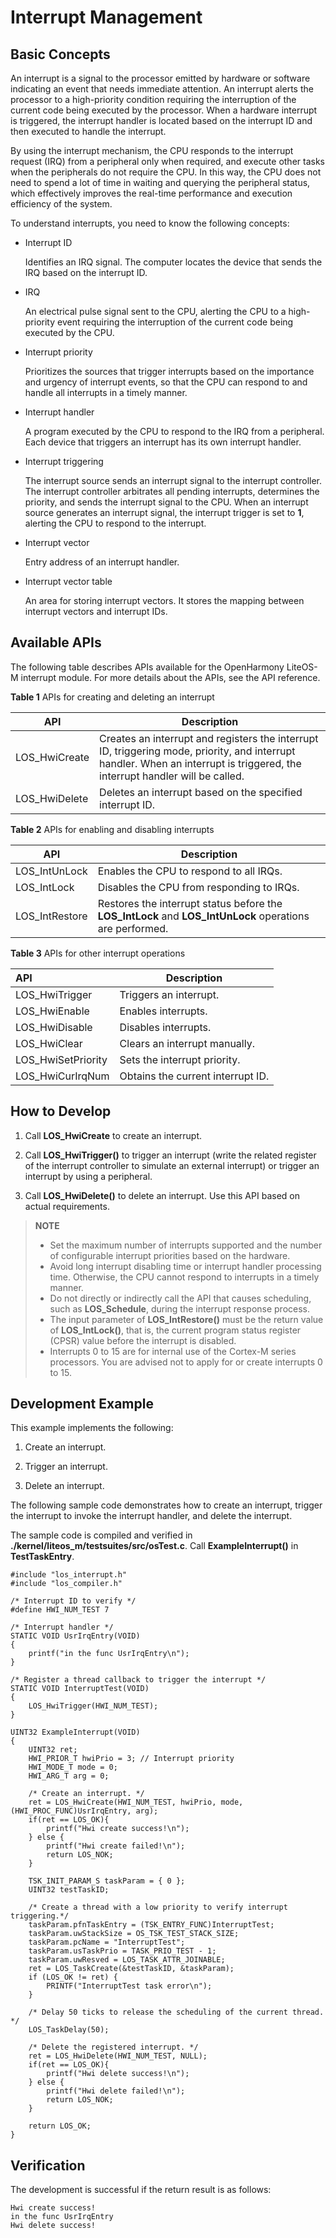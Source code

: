 # Interrupt Management


## Basic Concepts

An interrupt is a signal to the processor emitted by hardware or software indicating an event that needs immediate attention. An interrupt alerts the processor to a high-priority condition requiring the interruption of the current code being executed by the processor. When a hardware interrupt is triggered, the interrupt handler is located based on the interrupt ID and then executed to handle the interrupt.

By using the interrupt mechanism, the CPU responds to the interrupt request (IRQ) from a peripheral only when required, and execute other tasks when the peripherals do not require the CPU. In this way, the CPU does not need to spend a lot of time in waiting and querying the peripheral status, which effectively improves the real-time performance and execution efficiency of the system.

To understand interrupts, you need to know the following concepts:

- Interrupt ID
  
  Identifies an IRQ signal. The computer locates the device that sends the IRQ based on the interrupt ID.
- IRQ
  
  An electrical pulse signal sent to the CPU, alerting the CPU to a high-priority event requiring the interruption of the current code being executed by the CPU.
- Interrupt priority
  
  Prioritizes the sources that trigger interrupts based on the importance and urgency of interrupt events, so that the CPU can respond to and handle all interrupts in a timely manner.
- Interrupt handler
  
  A program executed by the CPU to respond to the IRQ from a peripheral. Each device that triggers an interrupt has its own interrupt handler.
- Interrupt triggering
  
  The interrupt source sends an interrupt signal to the interrupt controller. The interrupt controller arbitrates all pending interrupts, determines the priority, and sends the interrupt signal to the CPU. When an interrupt source generates an interrupt signal, the interrupt trigger is set to **1**, alerting the CPU to respond to the interrupt.
- Interrupt vector
  
  Entry address of an interrupt handler.
- Interrupt vector table
  
  An area for storing interrupt vectors. It stores the mapping between interrupt vectors and interrupt IDs.


## Available APIs

The following table describes APIs available for the OpenHarmony LiteOS-M interrupt module. For more details about the APIs, see the API reference.

  **Table 1** APIs for creating and deleting an interrupt

| API| Description|
| -------- | -------- |
| LOS_HwiCreate | Creates an interrupt and registers the interrupt ID, triggering mode, priority, and interrupt handler. When an interrupt is triggered, the interrupt handler will be called.|
| LOS_HwiDelete | Deletes an interrupt based on the specified interrupt ID.|

  **Table 2** APIs for enabling and disabling interrupts

| API| Description|
| -------- | -------- |
| LOS_IntUnLock | Enables the CPU to respond to all IRQs.|
| LOS_IntLock | Disables the CPU from responding to IRQs.|
| LOS_IntRestore | Restores the interrupt status before the **LOS_IntLock** and **LOS_IntUnLock** operations are performed.|

  **Table 3** APIs for other interrupt operations

| API            | Description            |
| :----------------- | ---------------- |
| LOS_HwiTrigger     | Triggers an interrupt.      |
| LOS_HwiEnable      | Enables interrupts.      |
| LOS_HwiDisable     | Disables interrupts.      |
| LOS_HwiClear       | Clears an interrupt manually.  |
| LOS_HwiSetPriority | Sets the interrupt priority.|
| LOS_HwiCurIrqNum   | Obtains the current interrupt ID.|


## How to Develop

1. Call **LOS_HwiCreate** to create an interrupt.

2. Call **LOS_HwiTrigger()** to trigger an interrupt (write the related register of the interrupt controller to simulate an external interrupt) or trigger an interrupt by using a peripheral.

3. Call **LOS_HwiDelete()** to delete an interrupt. Use this API based on actual requirements.


> **NOTE**
> - Set the maximum number of interrupts supported and the number of configurable interrupt priorities based on the hardware.
> - Avoid long interrupt disabling time or interrupt handler processing time. Otherwise, the CPU cannot respond to interrupts in a timely manner.
> - Do not directly or indirectly call the API that causes scheduling, such as **LOS_Schedule**, during the interrupt response process.
> - The input parameter of **LOS_IntRestore()** must be the return value of **LOS_IntLock()**, that is, the current program status register (CPSR) value before the interrupt is disabled.
> - Interrupts 0 to 15 are for internal use of the Cortex-M series processors. You are advised not to apply for or create interrupts 0 to 15.


## Development Example

This example implements the following:

1. Create an interrupt.

2. Trigger an interrupt.

3. Delete an interrupt.

The following sample code demonstrates how to create an interrupt, trigger the interrupt to invoke the interrupt handler, and delete the interrupt.

The sample code is compiled and verified in **./kernel/liteos_m/testsuites/src/osTest.c**. Call **ExampleInterrupt()** in **TestTaskEntry**.


```
#include "los_interrupt.h"
#include "los_compiler.h"

/* Interrupt ID to verify */
#define HWI_NUM_TEST 7

/* Interrupt handler */
STATIC VOID UsrIrqEntry(VOID)
{
    printf("in the func UsrIrqEntry\n");
}

/* Register a thread callback to trigger the interrupt */
STATIC VOID InterruptTest(VOID)
{
    LOS_HwiTrigger(HWI_NUM_TEST);
}

UINT32 ExampleInterrupt(VOID)
{
    UINT32 ret;
    HWI_PRIOR_T hwiPrio = 3; // Interrupt priority
    HWI_MODE_T mode = 0;
    HWI_ARG_T arg = 0;

    /* Create an interrupt. */
    ret = LOS_HwiCreate(HWI_NUM_TEST, hwiPrio, mode, (HWI_PROC_FUNC)UsrIrqEntry, arg);
    if(ret == LOS_OK){
        printf("Hwi create success!\n");
    } else {
        printf("Hwi create failed!\n");
        return LOS_NOK;
    }

    TSK_INIT_PARAM_S taskParam = { 0 };
    UINT32 testTaskID;
	
	/* Create a thread with a low priority to verify interrupt triggering.*/
    taskParam.pfnTaskEntry = (TSK_ENTRY_FUNC)InterruptTest;
    taskParam.uwStackSize = OS_TSK_TEST_STACK_SIZE;
    taskParam.pcName = "InterruptTest";
    taskParam.usTaskPrio = TASK_PRIO_TEST - 1;
    taskParam.uwResved = LOS_TASK_ATTR_JOINABLE;
    ret = LOS_TaskCreate(&testTaskID, &taskParam);
    if (LOS_OK != ret) {
        PRINTF("InterruptTest task error\n");
    }

    /* Delay 50 ticks to release the scheduling of the current thread. */
    LOS_TaskDelay(50);

    /* Delete the registered interrupt. */
    ret = LOS_HwiDelete(HWI_NUM_TEST, NULL);
    if(ret == LOS_OK){
        printf("Hwi delete success!\n");
    } else {
        printf("Hwi delete failed!\n");
        return LOS_NOK;
    }
    
    return LOS_OK;
}
```


## Verification

The development is successful if the return result is as follows:

```
Hwi create success!
in the func UsrIrqEntry
Hwi delete success!
```

